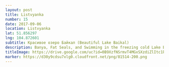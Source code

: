 ```yaml
---
layout: post
title: Listvyanka
number: 15
date: 2017-09-06
location: Listvyanka
lat: 51.856297
lng: 104.872601
subtitle: Красивое озеро Байкал (Beautiful Lake Baikal)
description: Banya, Fat Seals, and Swimming in the freezing cold Lake Baikal!
titleImage: https://drive.google.com/uc?id=0B9XzfNSrmvT4MGxSXzdiZlItc1k
marker: https://d30y9cdsu7xlg0.cloudfront.net/png/81514-200.png
---
```

